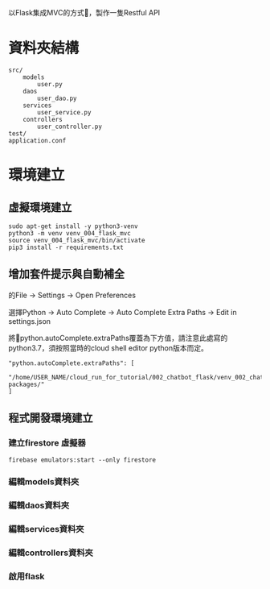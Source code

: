 以Flask集成MVC的方式，製作一隻Restful API 

# 資料夾結構

```
src/
    models
        user.py
    daos
        user_dao.py
    services
        user_service.py
    controllers
        user_controller.py
test/
application.conf

```

# 環境建立

## 虛擬環境建立
```
sudo apt-get install -y python3-venv
python3 -m venv venv_004_flask_mvc
source venv_004_flask_mvc/bin/activate
pip3 install -r requirements.txt
```
## 增加套件提示與自動補全

的File -> Settings -> Open Preferences

選擇Python -> Auto Complete -> Auto Complete Extra Paths -> Edit in settings.json

將python.autoComplete.extraPaths覆蓋為下方值，請注意此處寫的python3.7，須按照當時的cloud shell editor python版本而定。

```
"python.autoComplete.extraPaths": [
    "/home/USER_NAME/cloud_run_for_tutorial/002_chatbot_flask/venv_002_chatbot_flask/lib/python3.7/site-packages/"
]
```

## 程式開發環境建立

### 建立firestore 虛擬器

```
firebase emulators:start --only firestore
```

### 編輯models資料夾

### 編輯daos資料夾

### 編輯services資料夾

### 編輯controllers資料夾

### 啟用flask
